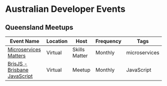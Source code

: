 
# Australian Developer Events

## Queensland Meetups

| Event Name | Location | Host | Frequency | Tags |
| ---------- | -------- | ---- | --------- | ---- |
| [Microservices Matters](https://skillsmatter.com/groups/11075-microservices-matters) | Virtual | Skills Matter | Monthly | microservices |
| [BrisJS - Brisbane JavaScript](https://www.meetup.com/en-AU/brisjs/) | Virtual | Meetup | Monthly | JavaScript |
